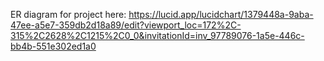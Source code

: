 ER diagram for project here: https://lucid.app/lucidchart/1379448a-9aba-47ee-a5e7-359db2d18a89/edit?viewport_loc=172%2C-315%2C2628%2C1215%2C0_0&invitationId=inv_97789076-1a5e-446c-bb4b-551e302ed1a0
